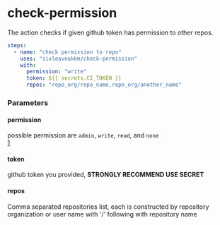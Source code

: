 # check-permission

The action checks if given github token has permission to other repos.
 
```yaml
steps:
  - name: "check permission to repo"
    uses: "sixleaveakkm/check-permission"
    with:
      permission: "write"
      token: ${{ secrets.CI_TOKEN }}
      repos: "repo_org/repo_name,repo_org/another_name"
```

### Parameters
#### permission  
possible permission are `admin`, `write`, `read`, and `none`  
[1](https://developer.github.com/v3/repos/collaborators/#get-repository-permissions-for-a-user)

#### token
github token you provided, **STRONGLY RECOMMEND USE SECRET**

#### repos
Comma separated repositories list, each is constructed by 
repository organization or user name with '/' following with repository name  
